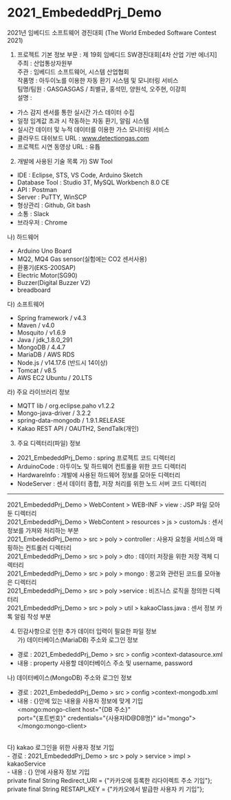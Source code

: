 # 2021_EmbededdPrj_Demo  
2021년 임베디드 소프트웨어 경진대회
(The World Embeded Software Contest 2021)
1. 프로젝트 기본 정보
부문 : 제 19회 임베디드 SW경진대회[4차 산업 기반 에너지]<br>
주최 : 산업통상자원부<br>
주관 : 임베디드 소프트웨어, 시스템 산업협회<br>
작품명 : 아두이노를 이용한 자동 환기 시스템 및 모니터링 서비스<br>
팀명/팀원 : GASGASGAS / 최별규, 홍석민, 양원석, 오주현, 이강희<br>
설명 : 
- 가스 감지 센서를 통한 실시간 가스 데이터 수집
- 일정 임계값 초과 시 작동하는 자동 환기, 알림 시스템
- 실시간 데이터 및 누적 데이터를 이용한 가스 모니터링 서비스
- 클라우드 대쉬보드 URL : www.detectiongas.com
- 프로젝트 시연 동영상 URL : 유튭

2. 개발에 사용된 기술 목록
가) SW Tool
- IDE : Eclipse, STS, VS Code, Arduino Sketch
- Database Tool : Studio 3T, MySQL Workbench 8.0 CE
- API : Postman
- Server : PuTTY, WinSCP
- 형상관리 : Github, Git bash
- 소통 : Slack
- 브라우저 : Chrome

나) 하드웨어
- Arduino Uno Board
- MQ2, MQ4 Gas sensor(실험에는 CO2 센서사용)
- 환풍기(EKS-200SAP)
- Electric Motor(SG90)
- Buzzer(Digital Buzzer V2)
- breadboard 

다) 소프트웨어
- Spring framework /  v4.3
- Maven / v4.0
- Mosquito / v1.6.9
- Java / jdk_1.8.0_291
- MongoDB / 4.4.7
- MariaDB / AWS RDS
- Node.js / v14.17.6 (반드시 14이상)
- Tomcat / v8.5
- AWS EC2 Ubuntu / 20.LTS

라) 주요 라이브러리 정보
- MQTT lib / org.eclipse.paho v1.2.2
- Mongo-java-driver / 3.2.2
- spring-data-mongodb / 1.9.1.RELEASE
- Kakao REST API / OAUTH2, SendTalk(개인)

3. 주요 디렉터리(파일) 정보
- 2021_EmbededdPrj_Demo : spring 프로젝트 코드 디렉터리<br>
- ArduinoCode : 아두이노 및 하드웨어 컨트롤을 위한 코드 디렉터리<br>
- HardwareInfo : 개발에 사용된 하드웨어 정보를 모아둔 디렉터리<br>
- NodeServer : 센서 데이터 종합, 저장 처리를 위한 노드 서버 코드 디렉터리<br>
---------------------------------------------------------------------------------------
2021_EmbededdPrj_Demo > WebContent > WEB-INF > view : JSP 파일 모아둔 디렉터리<br>
2021_EmbededdPrj_Demo > WebContent > resources > js > customJs : 센서 정보를 가져와 처리하는 부분<br>
2021_EmbededdPrj_Demo > src > poly > controller : 사용자 요청을 서비스와 매핑하는 컨트롤러 디렉터리 <br>
2021_EmbededdPrj_Demo > src > poly > dto : 데이터 저장을 위한 저장 객체 디렉터리<br>
2021_EmbededdPrj_Demo > src > poly > mongo : 몽고와 관련된 코드를 모아놓은 디렉터리<br>
2021_EmbededdPrj_Demo > src > poly >service : 비즈니스 로직을 정의한 디렉터리<br>
2021_EmbededdPrj_Demo > src > poly > util > kakaoClass.java : 센서 정보 카톡 알림 작성 부분 <br>

4. 민감사항으로 인한 추가 데이터 입력이 필요한 파일 정보<br>
가) 데이터베이스(MariaDB) 주소와 로그인 정보<br>
- 경로 : 2021_EmbededdPrj_Demo > src > config >context-datasource.xml <br>
- 내용 : property 사용할 데이터베이스 주소 및 username, password<br>

나) 데이터베이스(MongoDB) 주소와 로그인 정보<br>
- 경로 : 2021_EmbededdPrj_Demo > src > config >context-mongodb.xml <br>
- 내용 : {}안에 있는 내용을 사용자 정보에 맞게 기입<br>
	<mongo:mongo-client host="{DB 주소}"<br>
		port="{포트번호}" credentials="{사용자ID@DB명}" id="mongo"><br>
	</mongo:mongo-client><br>
<br>
다) kakao 로그인을 위한 사용자 정보 기입<br>
- 경로 : 2021_EmbededdPrj_Demo > src > poly > service > impl > kakaoService<br>
- 내용 : {} 안에 사용자 정보 기입<br>
private final String Redirect_URI = {"카카오에 등록한 리다이렉트 주소 기입"};<br>
private final String RESTAPI_KEY = {"카카오에서 발급한 사용자 키 기입"};<br>
